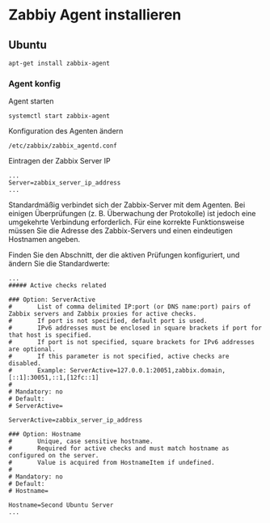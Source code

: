 # Zabbiy Agent installieren

## Ubuntu
```
apt-get install zabbix-agent
```
### Agent konfig

Agent starten
```
systemctl start zabbix-agent
```

Konfiguration des Agenten ändern
```
/etc/zabbix/zabbix_agentd.conf
```
Eintragen der Zabbix Server IP
```
...
Server=zabbix_server_ip_address
...
```

Standardmäßig verbindet sich der Zabbix-Server mit dem Agenten. Bei einigen Überprüfungen (z. B. Überwachung der Protokolle) ist jedoch eine umgekehrte Verbindung erforderlich. Für eine korrekte Funktionsweise müssen Sie die Adresse des Zabbix-Servers und einen eindeutigen Hostnamen angeben.

Finden Sie den Abschnitt, der die aktiven Prüfungen konfiguriert, und ändern Sie die Standardwerte:

```
...
##### Active checks related

### Option: ServerActive
#       List of comma delimited IP:port (or DNS name:port) pairs of Zabbix servers and Zabbix proxies for active checks.
#       If port is not specified, default port is used.
#       IPv6 addresses must be enclosed in square brackets if port for that host is specified.
#       If port is not specified, square brackets for IPv6 addresses are optional.
#       If this parameter is not specified, active checks are disabled.
#       Example: ServerActive=127.0.0.1:20051,zabbix.domain,[::1]:30051,::1,[12fc::1]
#
# Mandatory: no
# Default:
# ServerActive=

ServerActive=zabbix_server_ip_address

### Option: Hostname
#       Unique, case sensitive hostname.
#       Required for active checks and must match hostname as configured on the server.
#       Value is acquired from HostnameItem if undefined.
#
# Mandatory: no
# Default:
# Hostname=

Hostname=Second Ubuntu Server
...
```
